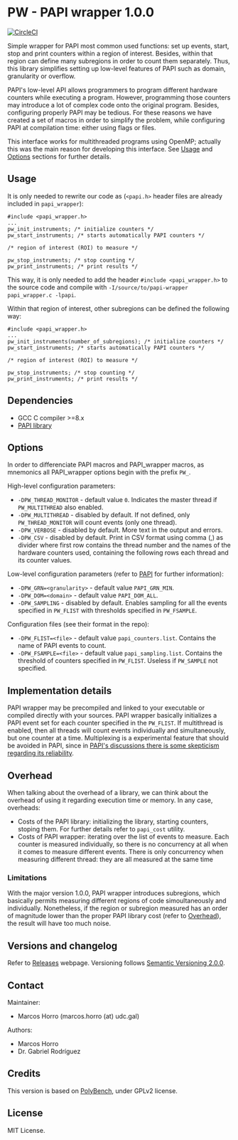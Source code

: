 # PW - PAPI wrapper 1.0.0

[![CircleCI](https://circleci.com/gh/markoshorro/papi_wrapper/tree/master.svg?style=shield)](https://circleci.com/gh/markoshorro/papi_wrapper/tree/master)

Simple wrapper for PAPI most common used functions: set up events, start, stop and print counters within a region of interest. Besides, within that region can define many subregions in order to count them separately. Thus, this library simplifies setting up low-level features of PAPI such as domain, granularity or overflow.

PAPI's low-level API allows programmers to program different hardware counters while executing a program. However, programming those counters may introduce a lot of complex code onto the original program. Besides, configuring properly PAPI may be tedious. For these reasons we have created a set of macros in order to simplify the problem, while configuring PAPI at compilation time: either using flags or files.

This interface works for multithreaded programs using OpenMP; actually this was the main reason for developing this interface. See [Usage](#usage) and [Options](#options) sections for further details.

## Usage

It is only needed to rewrite our code as (`<papi.h>` header files are already included in `papi_wrapper`):
```
#include <papi_wrapper.h>
...
pw_init_instruments; /* initialize counters */
pw_start_instruments; /* starts automatically PAPI counters */

/* region of interest (ROI) to measure */

pw_stop_instruments; /* stop counting */
pw_print_instruments; /* print results */
```

This way, it is only needed to add the header `#include <papi_wrapper.h>` to the source code and compile with `-I/source/to/papi-wrapper papi_wrapper.c -lpapi`.

Within that region of interest, other subregions can be defined the following way:

```
#include <papi_wrapper.h>
...
pw_init_instruments(number_of_subregions); /* initialize counters */
pw_start_instruments; /* starts automatically PAPI counters */

/* region of interest (ROI) to measure */

pw_stop_instruments; /* stop counting */
pw_print_instruments; /* print results */
```

## Dependencies

 * GCC C compiler >=8.x
 * [PAPI library](https://icl.utk.edu/papi/news/news.html?id=382)

## Options

In order to differenciate PAPI macros and PAPI\_wrapper macros, as mnemonics all PAPI\_wrapper options begin with the prefix `PW_`.

High-level configuration parameters:
 * `-DPW_THREAD_MONITOR` - default value `0`. Indicates the master thread if `PW_MULTITHREAD` also enabled.
 * `-DPW_MULTITHREAD` - disabled by default. If not defined, only `PW_THREAD_MONITOR` will count events (only one thread).
 * `-DPW_VERBOSE` - disabled by default. More text in the output and errors.
 * `-DPW_CSV` - disabled by default. Print in CSV format using comma (,) as divider where first row contains the thread number and the names of the hardware counters used, containing the following rows each thread and its counter values.

Low-level configuration parameters (refer to [PAPI](https://icl.utk.edu/papi/) for further information):
 * `-DPW_GRN=<granularity>` - default value `PAPI_GRN_MIN`.
 * `-DPW_DOM=<domain>` - default value `PAPI_DOM_ALL`.
 * `-DPW_SAMPLING` - disabled by default. Enables sampling for all the events specified in `PW_FLIST` with thresholds specified in `PW_FSAMPLE`.

Configuration files (see their format in the repo):
 * `-DPW_FLIST=<file>` - default value `papi_counters.list`. Contains the name of PAPI events to count.
 * `-DPW_FSAMPLE=<file>` - default value `papi_sampling.list`. Contains the threshold of counters specified in `PW_FLIST`. Useless if `PW_SAMPLE` not specified.
 

## Implementation details

PAPI wrapper may be precompiled and linked to your executable or compiled directly with your sources. PAPI wrapper basically initializes a PAPI event set for each counter specified in the `PW_FLIST`. If multithread is enabled, then all threads will count events individually and simultaneously, but one counter at a time. Multiplexing is a experimental feature that should be avoided in PAPI, since in [PAPI's discussions there is some skepticism regarding its reliability](https://groups.google.com/a/icl.utk.edu/forum/#!searchin/ptools-perfapi/multiplexing%7Csort:date/ptools-perfapi/gi3e0EBVRGo/2x5kB3dEDwAJ).

## Overhead

When talking about the overhead of a library, we can think about the overhead of using it regarding execution time or memory. In any case, overheads:

 * Costs of the PAPI library: initializing the library, starting counters, stoping them. For further details refer to `papi_cost` utility.
 * Costs of PAPI wrapper: iterating over the list of events to measure. Each counter is measured individually, so there is no concurrency at all when it comes to measure different events. There is only concurrency when measuring different thread: they are all measured at the same time

### Limitations

With the major version 1.0.0, PAPI wrapper introduces subregions, which basically permits measuring different regions of code simoultaneously and individually. Nonetheless, if the region or subregion measured has an order of magnitude lower than the proper PAPI library cost (refer to [Overhead](#overhead)), the result will have too much noise. 

## Versions and changelog

Refer to [Releases](https://github.com/markoshorro/papi_wrapper/releases) webpage. Versioning follows [Semantic Versioning 2.0.0](https://semver.org/spec/v2.0.0.html).

## Contact

Maintainer:
  * Marcos Horro (marcos.horro (at) udc.gal)

Authors:
  * Marcos Horro
  * Dr. Gabriel Rodríguez

## Credits

This version is based on [PolyBench](https://sourceforge.net/projects/polybench/), under GPLv2 license.

## License

MIT License.
